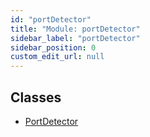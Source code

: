 ```yaml
---
id: "portDetector"
title: "Module: portDetector"
sidebar_label: "portDetector"
sidebar_position: 0
custom_edit_url: null
---
```


## Classes

- [PortDetector](../classes/portDetector.PortDetector.md)
